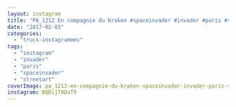 ```yaml
---
layout: instagram
title: "PA_1212 En compagnie du Kraken #spaceinvader #invader #paris #streetart"
date: "2017-02-03"
categories: 
  - "trucs-instagrammes"
tags: 
  - "instagram"
  - "invader"
  - "paris"
  - "spaceinvader"
  - "streetart"
coverImage: pa_1212-en-compagnie-du-kraken-spaceinvader-invader-paris-streetart.jpg
instagram: BQDijT0DaT9
---
```

